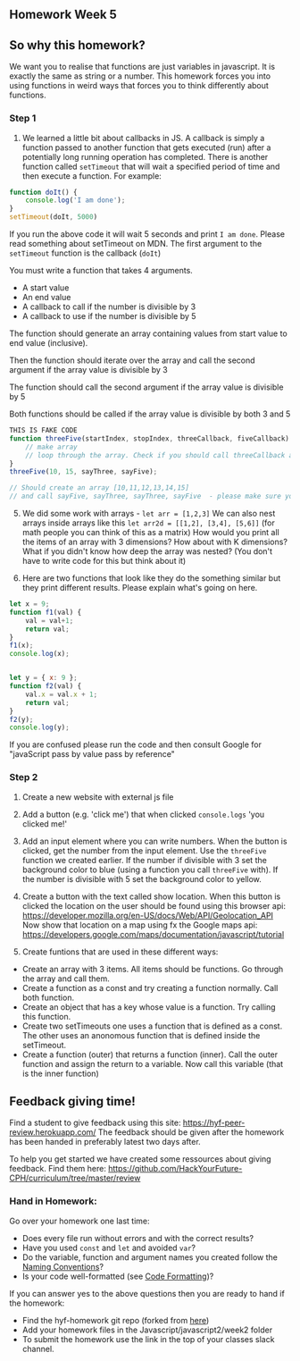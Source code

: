 ## Homework Week 5

## So why this homework?
We want you to realise that functions are just variables in javascript. It is exactly the same as string or a number. This homework forces you into using functions in weird ways that forces you to think differently about functions. 

### Step 1
1. We learned a little bit about callbacks in JS. A callback is simply a function passed to another function that gets executed (run) after a potentially long running operation has completed. There is another function called `setTimeout` that will wait a specified period of time and then execute a function. For example: 

```js
function doIt() {
    console.log('I am done');
}
setTimeout(doIt, 5000)
```
If you run the above code it will wait 5 seconds and print `I am done`. Please read something about setTimeout on MDN. The first argument to the `setTimeout` function is the callback (`doIt`)

You must write a function that takes 4 arguments.
- A start value 
- An end value
- A callback to call if the number is divisible by 3 
- A callback to use if the number is divisible by 5

The function should generate an array containing values from start value to end value (inclusive). 

Then the function should iterate over the array and call the second argument if the array value is divisible by 3

The function should call the second argument if the array value is divisible by 5 

Both functions should be called if the array value is divisible by both 3 and 5

```js
THIS IS FAKE CODE 
function threeFive(startIndex, stopIndex, threeCallback, fiveCallback) {
    // make array 
    // loop through the array. Check if you should call threeCallback and/or fiveCallback.
}
threeFive(10, 15, sayThree, sayFive);

// Should create an array [10,11,12,13,14,15]
// and call sayFive, sayThree, sayThree, sayFive  - please make sure you see why these calls are made before you start coding
```

5. We did some work with arrays - `let arr = [1,2,3]`
We can also nest arrays inside arrays like this `let arr2d = [[1,2], [3,4], [5,6]]` (for math people you can think of this as a matrix)
How would you print all the items of an array with 3 dimensions? 
How about with K dimensions? 
What if you didn't know how deep the array was nested? (You don't have to write code for this but think about it)

6. Here are two functions that look like they do the something similar but they print different results. Please explain what's going on here.

```js
let x = 9; 
function f1(val) { 
    val = val+1; 
    return val;
}
f1(x);
console.log(x);


let y = { x: 9 };
function f2(val) {
    val.x = val.x + 1;
    return val;
}
f2(y);
console.log(y);
```
If you are confused please run the code and then consult Google for "javaScript pass by value pass by reference"


### Step 2

1) Create a new website with external js file

2) Add a button (e.g. 'click me') that when clicked `console.logs` 'you clicked me!'

3) Add an input element where you can write numbers. When the button is clicked, get the number from the input element. Use the `threeFive` function we created earlier. If the number if divisible with 3 set the background color to blue (using a function you call `threeFive` with). If the number is divisible with 5 set the background color to yellow.

4) Create a button with the text called show location. When this button is clicked the location on the user should be found using this browser api: https://developer.mozilla.org/en-US/docs/Web/API/Geolocation_API
Now show that location on a map using fx the Google maps api: https://developers.google.com/maps/documentation/javascript/tutorial

5) Create funtions that are used in these different ways:
- Create an array with 3 items. All items should be functions. Go through the array and call them.
- Create a function as a const and try creating a function normally. Call both function. 
- Create an object that has a key whose value is a function. Try calling this function. 
- Create two setTimeouts one uses a function that is defined as a const. The other uses an anonomous function that is defined inside the setTimeout. 
- Create a function (outer) that returns a function (inner). Call the outer function and assign the return to a variable. Now call this variable (that is the inner function)

## Feedback giving time!
Find a student to give feedback using this site: https://hyf-peer-review.herokuapp.com/
The feedback should be given after the homework has been handed in preferably latest two days after. 

To help you get started we have created some ressources about giving feedback. Find them here: https://github.com/HackYourFuture-CPH/curriculum/tree/master/review

### Hand in Homework:
Go over your homework one last time:
- Does every file run without errors and with the correct results?
- Have you used `const` and `let` and avoided `var`?
- Do the variable, function and argument names you created follow the [Naming Conventions](https://github.com/HackYourFuture/fundamentals/blob/master/fundamentals/naming_conventions.md)?
- Is your code well-formatted (see [Code Formatting](https://github.com/HackYourFuture/fundamentals/blob/master/fundamentals/naming_conventions.md))?

If you can answer yes to the above questions then you are ready to hand if the homework:
* Find the hyf-homework git repo (forked from [here](https://github.com/HackYourFuture-CPH/hyf-homework))
* Add your homework files in the Javascript/javascript2/week2 folder
* To submit the homework use the link in the top of your classes slack channel. 